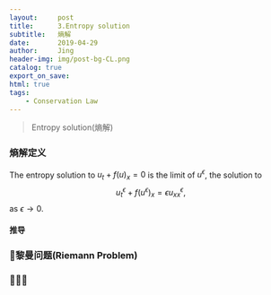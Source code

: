 ```yaml
---
layout:     post
title:      3.Entropy solution
subtitle:   熵解
date:       2019-04-29
author:     Jing
header-img: img/post-bg-CL.png
catalog: true
export_on_save:
html: true
tags:
    - Conservation Law
---
```



>Entropy solution(熵解)

### 熵解定义
The entropy solution to $u_t+f(u)_x=0$ is the limit of $u^{\epsilon}$, the solution to  $$u^{\epsilon}_t+f(u^{\epsilon})_x=\epsilon u^{\epsilon}_{xx},$$ as $\epsilon\rightarrow0.$

#### 推导

### 黎曼问题(Riemann Problem)

### 

####

####
